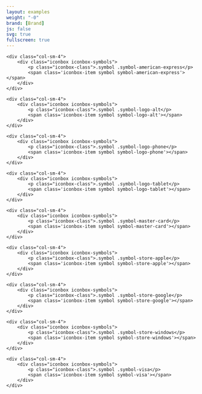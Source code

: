```yaml
---
layout: examples
weight: "-0"
brand: [Brand]
js: false
svg: true
fullscreen: true
---
```


<div class="row">

	<div class="col-sm-4">
		<div class="iconbox iconbox-symbols">
			<p class="iconbox-class">.symbol .symbol-american-express</p>
			<span class='iconbox-item symbol symbol-american-express'></span>
		</div>
	</div>

	<div class="col-sm-4">
		<div class="iconbox iconbox-symbols">
			<p class="iconbox-class">.symbol .symbol-logo-alt</p>
			<span class='iconbox-item symbol symbol-logo-alt'></span>
		</div>
	</div>

	<div class="col-sm-4">
		<div class="iconbox iconbox-symbols">
			<p class="iconbox-class">.symbol .symbol-logo-phone</p>
			<span class='iconbox-item symbol symbol-logo-phone'></span>
		</div>
	</div>

	<div class="col-sm-4">
		<div class="iconbox iconbox-symbols">
			<p class="iconbox-class">.symbol .symbol-logo-tablet</p>
			<span class='iconbox-item symbol symbol-logo-tablet'></span>
		</div>
	</div>

	<div class="col-sm-4">
		<div class="iconbox iconbox-symbols">
			<p class="iconbox-class">.symbol .symbol-master-card</p>
			<span class='iconbox-item symbol symbol-master-card'></span>
		</div>
	</div>

	<div class="col-sm-4">
		<div class="iconbox iconbox-symbols">
			<p class="iconbox-class">.symbol .symbol-store-apple</p>
			<span class='iconbox-item symbol symbol-store-apple'></span>
		</div>
	</div>

	<div class="col-sm-4">
		<div class="iconbox iconbox-symbols">
			<p class="iconbox-class">.symbol .symbol-store-google</p>
			<span class='iconbox-item symbol symbol-store-google'></span>
		</div>
	</div>

	<div class="col-sm-4">
		<div class="iconbox iconbox-symbols">
			<p class="iconbox-class">.symbol .symbol-store-windows</p>
			<span class='iconbox-item symbol symbol-store-windows'></span>
		</div>
	</div>

	<div class="col-sm-4">
		<div class="iconbox iconbox-symbols">
			<p class="iconbox-class">.symbol .symbol-visa</p>
			<span class='iconbox-item symbol symbol-visa'></span>
		</div>
	</div>

</div>